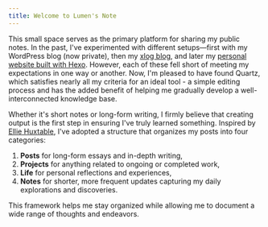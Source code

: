 ```yaml
---
title: Welcome to Lumen's Note
---
```


This small space serves as the primary platform for sharing my public notes. In the past, I've experimented with different setups—first with my WordPress blog (now private), then my [xlog blog](https://xlog.lumeny.io/), and later my [personal website built with Hexo](https://www.lumeny.io/). However, each of these fell short of meeting my expectations in one way or another. Now, I'm pleased to have found Quartz, which satisfies nearly all my criteria for an ideal tool - a simple editing process and has the added benefit of helping me gradually develop a well-interconnected knowledge base.

Whether it's short notes or long-form writing, I firmly believe that creating output is the first step in ensuring I've truly learned something. Inspired by [Ellie Huxtable](https://ellie.wtf/), I've adopted a structure that organizes my posts into four categories: 

1) **Posts** for long-form essays and in-depth writing,  
2) **Projects** for anything related to ongoing or completed work,  
3) **Life** for personal reflections and experiences,  
4) **Notes** for shorter, more frequent updates capturing my daily explorations and discoveries.

This framework helps me stay organized while allowing me to document a wide range of thoughts and endeavors.
